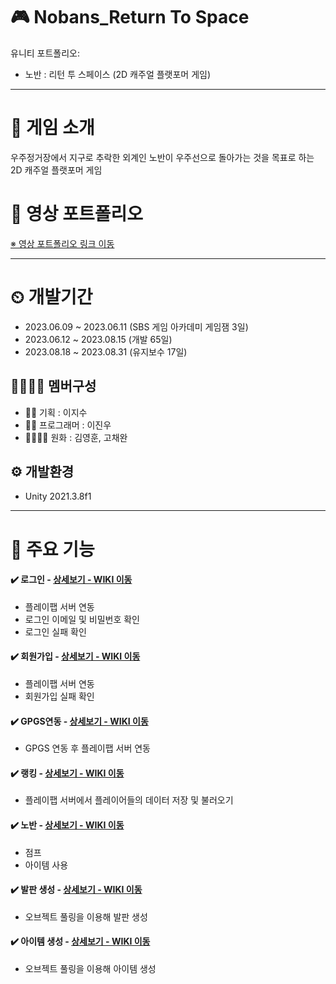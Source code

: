 # 🎮 Nobans_Return To Space
유니티 포트폴리오: 
- 노반 : 리턴 투 스페이스 (2D 캐주얼 플랫포머 게임)

---

# 📣 게임 소개
우주정거장에서 지구로 추락한 외계인 노반이 우주선으로 돌아가는 것을 목표로 하는 2D 캐주얼 플랫포머 게임

# 🎥 영상 포트폴리오
[※ 영상 포트폴리오 링크 이동](https://drive.google.com/file/d/130FqHLHbXKFen93-RlC0mk7uOVipMfhT/view)

---

# ⏲ 개발기간
- 2023.06.09 ~ 2023.06.11 (SBS 게임 아카데미 게임잼 3일)
- 2023.06.12 ~ 2023.08.15 (개발 65일)
- 2023.08.18 ~ 2023.08.31 (유지보수 17일)

## 👨‍👨‍👧‍👧 멤버구성
- 👩‍🏫 기획 : 이지수
- 👨‍💻 프로그래머 : 이진우
- 👨‍🎨👩‍🎨 원화 : 김영훈, 고채완

## ⚙️ 개발환경
- Unity 2021.3.8f1

---

# 📌 주요 기능

#### ✔️ 로그인 - [상세보기 - WIKI 이동](https://github.com/22jinwoO/Nobans_ReturnToSpace/wiki/%EC%A3%BC%EC%9A%94-%EA%B8%B0%EB%8A%A5-%EC%86%8C%EA%B0%9C(%EB%A1%9C%EA%B7%B8%EC%9D%B8))
- 플레이팹 서버 연동
- 로그인 이메일 및 비밀번호 확인
- 로그인 실패 확인

#### ✔️ 회원가입 - [상세보기 - WIKI 이동](https://github.com/22jinwoO/Nobans_ReturnToSpace/wiki/%EC%A3%BC%EC%9A%94-%EA%B8%B0%EB%8A%A5-%EC%86%8C%EA%B0%9C(%ED%9A%8C%EC%9B%90%EA%B0%80%EC%9E%85))
- 플레이팹 서버 연동
- 회원가입 실패 확인

#### ✔️ GPGS연동 - [상세보기 - WIKI 이동](https://github.com/22jinwoO/Nobans_ReturnToSpace/wiki/%EC%A3%BC%EC%9A%94-%EA%B8%B0%EB%8A%A5-%EC%86%8C%EA%B0%9C(GPGS-%EC%97%B0%EB%8F%99))
- GPGS 연동 후 플레이팹 서버 연동

  
#### ✔️ 랭킹 - [상세보기 - WIKI 이동](https://github.com/22jinwoO/Nobans_ReturnToSpace/wiki/%EC%A3%BC%EC%9A%94-%EA%B8%B0%EB%8A%A5-%EC%86%8C%EA%B0%9C(%EB%9E%AD%ED%82%B9))
- 플레이팹 서버에서 플레이어들의 데이터 저장 및 불러오기

#### ✔️ 노반 - [상세보기 - WIKI 이동](https://github.com/22jinwoO/Nobans_ReturnToSpace/wiki/%EC%A3%BC%EC%9A%94-%EA%B8%B0%EB%8A%A5-%EC%86%8C%EA%B0%9C(%EB%85%B8%EB%B0%98))
- 점프
- 아이템 사용

#### ✔️ 발판 생성 - [상세보기 - WIKI 이동](https://github.com/22jinwoO/Nobans_ReturnToSpace/wiki/%EC%A3%BC%EC%9A%94-%EA%B8%B0%EB%8A%A5-%EC%86%8C%EA%B0%9C(%EB%B0%9C%ED%8C%90-%EC%83%9D%EC%84%B1))
- 오브젝트 풀링을 이용해 발판 생성

#### ✔️ 아이템 생성 - [상세보기 - WIKI 이동](https://github.com/22jinwoO/Nobans_ReturnToSpace/wiki/%EC%A3%BC%EC%9A%94-%EA%B8%B0%EB%8A%A5-%EC%86%8C%EA%B0%9C(%EC%95%84%EC%9D%B4%ED%85%9C-%EC%83%9D%EC%84%B1))
- 오브젝트 풀링을 이용해 아이템 생성


